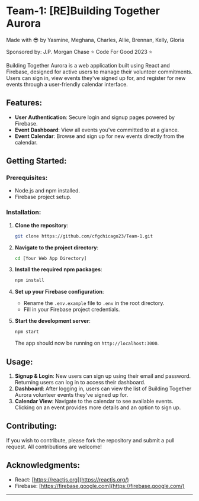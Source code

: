 # Team-1: [RE]Building Together Aurora

Made with :sunglasses: by Yasmine, Meghana, Charles, Allie, Brennan, Kelly, Gloria

Sponsored by: J.P. Morgan Chase :star: Code For Good 2023 :star:

Building Together Aurora is a web application built using React and Firebase, designed for active users to manage their volunteer commitments. Users can sign in, view events they've signed up for, and register for new events through a user-friendly calendar interface.

## Features:

- **User Authentication**: Secure login and signup pages powered by Firebase.
- **Event Dashboard**: View all events you've committed to at a glance.
- **Event Calendar**: Browse and sign up for new events directly from the calendar.
  
## Getting Started:

### Prerequisites:

- Node.js and npm installed.
- Firebase project setup.

### Installation:

1. **Clone the repository**:
   ```bash
   git clone https://github.com/cfgchicago23/Team-1.git
   ```
2. **Navigate to the project directory**:
   ```bash
   cd [Your Web App Directory]
   ```
3. **Install the required npm packages**:
   ```bash
   npm install
   ```
4. **Set up your Firebase configuration**:

   - Rename the `.env.example` file to `.env` in the root directory.
   - Fill in your Firebase project credentials.

5. **Start the development server**:
   ```bash
   npm start
   ```

   The app should now be running on `http://localhost:3000`.

## Usage:

1. **Signup & Login**: New users can sign up using their email and password. Returning users can log in to access their dashboard.
2. **Dashboard**: After logging in, users can view the list of Building Together Aurora volunteer events they've signed up for.
3. **Calendar View**: Navigate to the calendar to see available events. Clicking on an event provides more details and an option to sign up.

## Contributing:

If you wish to contribute, please fork the repository and submit a pull request. All contributions are welcome!

## Acknowledgments:

- React: [https://reactjs.org](https://reactjs.org/)
- Firebase: [https://firebase.google.com](https://firebase.google.com/)

---
